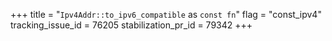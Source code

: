 +++
title = "`Ipv4Addr::to_ipv6_compatible` as `const fn`"
flag = "const_ipv4"
tracking_issue_id = 76205
stabilization_pr_id = 79342
+++
